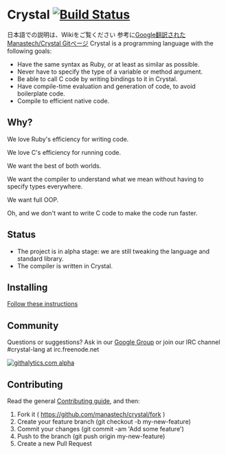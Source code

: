 Crystal [![Build Status](https://travis-ci.org/manastech/crystal.png)](https://travis-ci.org/manastech/crystal)
=======
日本語での説明は、Wikiをご覧ください
参考に[Google翻訳されたManastech/Crystal Gitページ](https://translate.googleusercontent.com/translate_c?depth=1&hl=ja&ie=UTF8&prev=_t&rurl=translate.google.co.jp&sl=en&tl=ja&u=https://github.com/manastech/crystal&usg=ALkJrhjFellRbj6RWGOjx_zrOgndVD54Ug)
Crystal is a programming language with the following goals:

* Have the same syntax as Ruby, or at least as similar as possible.
* Never have to specify the type of a variable or method argument.
* Be able to call C code by writing bindings to it in Crystal.
* Have compile-time evaluation and generation of code, to avoid boilerplate code.
* Compile to efficient native code.

Why?
----

We love Ruby's efficiency for writing code.

We love C's efficiency for running code.

We want the best of both worlds.

We want the compiler to understand what we mean without having to specify types everywhere.

We want full OOP.

Oh, and we don't want to write C code to make the code run faster.

Status
------

* The project is in alpha stage: we are still tweaking the language and standard library.
* The compiler is written in Crystal.

Installing
----------

[Follow these instructions](http://crystal-lang.org/docs/installation/index.html)

Community
---------

Questions or suggestions? Ask in our [Google Group](https://groups.google.com/forum/?fromgroups#!forum/crystal-lang) or join our IRC channel #crystal-lang at irc.freenode.net

[![githalytics.com alpha](https://cruel-carlota.pagodabox.com/25b65355cae65602787d6952d0bdb8cf "githalytics.com")](http://githalytics.com/manastech/crystal)

Contributing
---------

Read the general [Contributing guide](https://github.com/manastech/crystal/blob/master/Contributing.md), and then:

1. Fork it ( https://github.com/manastech/crystal/fork )
2. Create your feature branch (git checkout -b my-new-feature)
3. Commit your changes (git commit -am 'Add some feature')
4. Push to the branch (git push origin my-new-feature)
5. Create a new Pull Request
